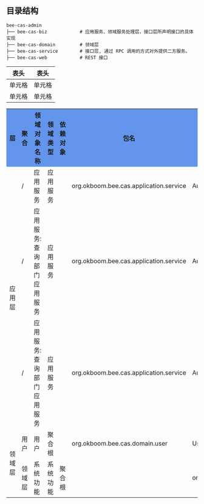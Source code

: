 ## 目录结构
```text
bee-cas-admin
├── bee-cas-biz            # 应用服务、领域服务处理层，接口层所声明接口的具体实现
├── bee-cas-domain         # 领域层
├── bee-cas-service        # 接口层, 通过 RPC 调用的方式对外提供二方服务。
├── bee-cas-web            # REST 接口
```

|  表头   | 表头  |
|  ----  | ----  |
| 单元格  | 单元格 |
| 单元格  | 单元格 |


<table>
    <tr bgcolor="CornflowerBlue">
        <th>层</th>
        <th>聚合</th>
        <th>领域对象名称</th>
        <th>领域类型</th>
        <th>依赖对象</th>
        <th>包名</th>
        <th>类名</th>
        <th>方法名</th>
    </tr>
    <tr>
        <td rowspan="3">应用层</td>
        <td>/</td>
        <td>应用服务</td>
        <td>应用服务</td>
        <td></td>
        <td>org.okboom.bee.cas.application.service</td>
        <td>AuthenticationApplicationService</td>
        <td>应用服务</td>
    </tr>
    <tr>
        <td>/</td>
        <td>
            应用服务:
            查询部门应用服务
        </td>
        <td>应用服务</td>
        <td></td>
        <td>org.okboom.bee.cas.application.service</td>
        <td>AuthenticationApplicationService</td>
        <td>应用服务</td>
    </tr>
    <tr>
        <td>/</td>
        <td>
            应用服务:
            查询部门应用服务
        </td>
        <td>应用服务</td>
        <td></td>
        <td>org.okboom.bee.cas.application.service</td>
        <td>AuthenticationApplicationService</td>
        <td>应用服务</td>
    </tr>
    <tr>
        <td rowspan="3">领域层</td>
        <td>用户</td>
        <td>用户</td>
        <td>聚合根</td>
        <td></td>
        <td>org.okboom.bee.cas.domain.user</td>
        <td>UserInfo</td>
        <td></td>
    </tr>
    <tr>
        <td rowspan="3">领域层</td>
        <td>系统功能</td>
        <td>系统功能</td>
        <td>聚合根</td>
        <td></td>
        <td>org.okboom.bee.cas.domain.user</td>
        <td>System</td>
        <td></td>
    </tr>
</table>

